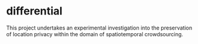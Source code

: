 # differential
This project undertakes an experimental investigation into the preservation of location privacy within the domain of spatiotemporal crowdsourcing.
